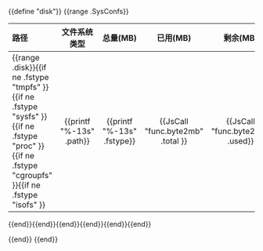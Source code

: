 {{define "disk"}}
{{range .SysConfs}}

|路径|文件系统类型|总量(MB)|已用(MB)|剩余(MB)|使用率|检查结果|
|:---|:---:|:---:|:---:|:---:|:---:|:---:|
{{range .disk}}{{if ne .fstype "tmpfs" }}{{if ne .fstype "sysfs" }}{{if ne .fstype "proc" }}{{if ne .fstype "cgroupfs" }}{{if ne .fstype "isofs" }}|{{printf "%-13s" .path}}|{{printf "%-13s" .fstype}}|{{JsCall "func.byte2mb" .total }}|{{JsCall "func.byte2mb" .used}}|{{JsCall "func.byte2mb" .free}}|{{printf "%-.2g%%" .usedPercent}}|{{ if gt .usedPercent 80.00 }}{{ if ne .fstype "isofs" }}{{ Icon "red"}} {{else}}{{ Icon "green"}}{{end}} {{else}} {{Icon "green"}} {{end}}|
{{end}}{{end}}{{end}}{{end}}{{end}}{{end}}

{{end}}
{{end}}